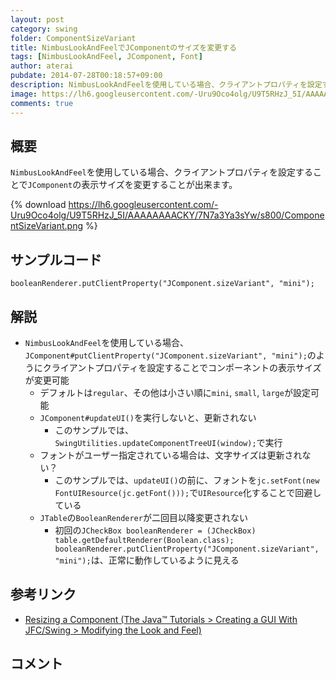 ```yaml
---
layout: post
category: swing
folder: ComponentSizeVariant
title: NimbusLookAndFeelでJComponentのサイズを変更する
tags: [NimbusLookAndFeel, JComponent, Font]
author: aterai
pubdate: 2014-07-28T00:18:57+09:00
description: NimbusLookAndFeelを使用している場合、クライアントプロパティを設定することでJComponentの表示サイズを変更することが出来ます。
image: https://lh6.googleusercontent.com/-Uru9Oco4olg/U9T5RHzJ_5I/AAAAAAAACKY/7N7a3Ya3sYw/s800/ComponentSizeVariant.png
comments: true
---
```

## 概要
`NimbusLookAndFeel`を使用している場合、クライアントプロパティを設定することで`JComponent`の表示サイズを変更することが出来ます。

{% download https://lh6.googleusercontent.com/-Uru9Oco4olg/U9T5RHzJ_5I/AAAAAAAACKY/7N7a3Ya3sYw/s800/ComponentSizeVariant.png %}

## サンプルコード
<pre class="prettyprint"><code>booleanRenderer.putClientProperty("JComponent.sizeVariant", "mini");
</code></pre>

## 解説
- `NimbusLookAndFeel`を使用している場合、`JComponent#putClientProperty("JComponent.sizeVariant", "mini");`のようにクライアントプロパティを設定することでコンポーネントの表示サイズが変更可能
    - デフォルトは`regular`、その他は小さい順に`mini`, `small`, `large`が設定可能
    - `JComponent#updateUI()`を実行しないと、更新されない
        - このサンプルでは、`SwingUtilities.updateComponentTreeUI(window);`で実行
    - フォントがユーザー指定されている場合は、文字サイズは更新されない？
        - このサンプルでは、`updateUI()`の前に、フォントを`jc.setFont(new FontUIResource(jc.getFont()));`で`UIResource`化することで回避している
    - `JTable`の`BooleanRenderer`が二回目以降変更されない
        - 初回の`JCheckBox booleanRenderer = (JCheckBox) table.getDefaultRenderer(Boolean.class); booleanRenderer.putClientProperty("JComponent.sizeVariant", "mini");`は、正常に動作しているように見える

<!-- dummy comment line for breaking list -->

## 参考リンク
- [Resizing a Component (The Java™ Tutorials > Creating a GUI With JFC/Swing > Modifying the Look and Feel)](https://docs.oracle.com/javase/tutorial/uiswing/lookandfeel/size.html)

<!-- dummy comment line for breaking list -->

## コメント
